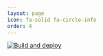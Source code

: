 ```yaml
---
layout: page
icon: fa-solid fa-circle-info
order: 4
---
```

[![Build and deploy](https://github.com/brain246/brain246.github.io/actions/workflows/pages-deploy.yml/badge.svg?branch=main)](https://github.com/brain246/brain246.github.io/actions/workflows/pages-deploy.yml)

<!--<img src="https://raw.githubusercontent.com/brain246/brain246.github.io/6c97d8452d28ee3a58e7803f17dfb27cd079e675/_images/octocat-1665201955792.png" alt="drawing" width="300"/>-->
